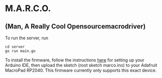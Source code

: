 # M.A.R.C.O.

## (Man, A Really Cool Opensourcemacrodriver)

To run the server, run
```
cd server
go run main.go
```

To install the firmware, follow the instructions [here](https://learn.adafruit.com/adafruit-macropad-rp2040/arduino-ide-setup) for setting up your Arduino IDE, then upload the sketch (root sketch marco.ino) to your Adafruit MacroPad RP2040. This firmware currently only supports this exact device.
